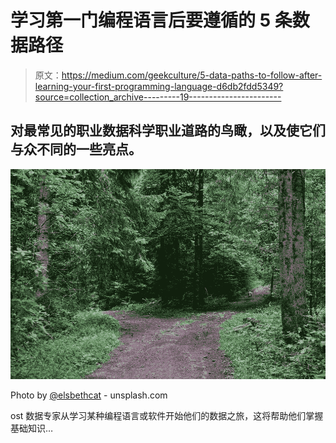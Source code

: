 # 学习第一门编程语言后要遵循的 5 条数据路径

> 原文：<https://medium.com/geekculture/5-data-paths-to-follow-after-learning-your-first-programming-language-d6db2fdd5349?source=collection_archive---------19----------------------->

## 对最常见的职业数据科学职业道路的鸟瞰，以及使它们与众不同的一些亮点。

![](img/c10e1556b4a20dd1651770902520fe8f.png)

Photo by [@elsbethcat](https://unsplash.com/@elsbethcat) - unsplash.com

ost 数据专家从学习某种编程语言或软件开始他们的数据之旅，这将帮助他们掌握基础知识…